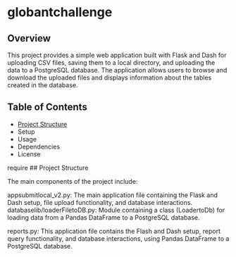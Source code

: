 ﻿# globantchallenge

## Overview

This project provides a simple web application built with Flask and Dash for uploading CSV files, saving them to a local directory, and uploading the data to a PostgreSQL database. The application allows users to browse and download the uploaded files and displays information about the tables created in the database.


## Table of Contents
+ [Project Structure](url)
+ Setup
+ Usage
+ Dependencies
+ License

require ## Project Structure

The main components of the project include:

appsubmitlocal_v2.py: The main application file containing the Flask and Dash setup, file upload functionality, and database interactions.
databaselib/loaderFiletoDB.py: Module containing a class (LoadertoDb) for loading data from a Pandas DataFrame to a PostgreSQL database.

reports.py: This application file contains the Flash and Dash setup, report query functionality, and database interactions, using Pandas DataFrame to a PostgreSQL database.
